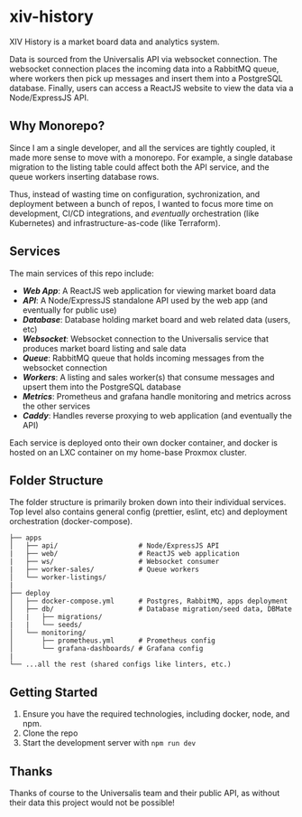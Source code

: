 # xiv-history
XIV History is a market board data and analytics system.

Data is sourced from the Universalis API via websocket connection. The websocket connection places the incoming data into a RabbitMQ queue, where workers then pick up messages and insert them into a PostgreSQL database. Finally, users can access a ReactJS website to view the data via a Node/ExpressJS API.

## Why Monorepo?
Since I am a single developer, and all the services are tightly coupled, it made more sense to move with a monorepo. For example, a single database migration to the listing table could affect both the API service, and the queue workers inserting database rows.

Thus, instead of wasting time on configuration, sychronization, and deployment between a bunch of repos, I wanted to focus more time on development, CI/CD integrations, and _eventually_ orchestration (like Kubernetes) and infrastructure-as-code (like Terraform).

## Services
The main services of this repo include:
- **_Web App_**: A ReactJS web application for viewing market board data
- **_API_**: A Node/ExpressJS standalone API used by the web app (and eventually for public use)
- **_Database_**: Database holding market board and web related data (users, etc)
- **_Websocket_**: Websocket connection to the Universalis service that produces market board listing and sale data
- **_Queue_**: RabbitMQ queue that holds incoming messages from the websocket connection
- **_Workers_**: A listing and sales worker(s) that consume messages and upsert them into the PostgreSQL database
- **_Metrics_**: Prometheus and grafana handle monitoring and metrics across the other services
- **_Caddy_**: Handles reverse proxying to web application (and eventually the API)

Each service is deployed onto their own docker container, and docker is hosted on an LXC container on my home-base Proxmox cluster.

## Folder Structure
The folder structure is primarily broken down into their individual services. Top level also contains general config (prettier, eslint, etc) and deployment orchestration (docker-compose).

```
├── apps
│   ├── api/                    # Node/ExpressJS API
|   ├── web/                    # ReactJS web application
|   ├── ws/                     # Websocket consumer
|   ├── worker-sales/           # Queue workers
│   └── worker-listings/
|
├── deploy
│   ├── docker-compose.yml      # Postgres, RabbitMQ, apps deployment
│   ├── db/                     # Database migration/seed data, DBMate
│   |   ├── migrations/
|   |   └── seeds/
│   └── monitoring/
│       ├── prometheus.yml      # Prometheus config
│       └── grafana-dashboards/ # Grafana config
|
└── ...all the rest (shared configs like linters, etc.)
```

## Getting Started

1. Ensure you have the required technologies, including docker, node, and npm.
2. Clone the repo
3. Start the development server with `npm run dev`

## Thanks

Thanks of course to the Universalis team and their public API, as without their data this project would not be possible! 
